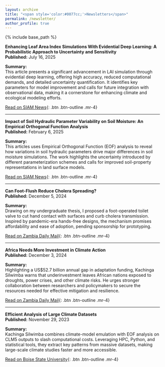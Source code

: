 ```yaml
---
layout: archive
title: "<span style='color:#0077cc;'>Newsletters</span>"
permalink: /newsletter/
author_profile: true
---
```


{% include base_path %}

**Enhancing Leaf Area Index Simulations With Evidential Deep Learning: A Probabilistic Approach to Uncertainty and Sensitivity**   
**Published:** July 16, 2025  

**Summary:**  
This article presents a significant advancement in LAI simulation through evidential deep learning, offering high accuracy, reduced computational demands, and detailed uncertainty quantification. It identifies key parameters for model improvement and calls for future integration with observational data, making it a cornerstone for enhancing climate and ecological modeling efforts. 

[Read on SIAM News](https://www.siam.org/publications/siam-news/articles/enhancing-leaf-area-index-simulations-with-evidential-deep-learning-a-probabilistic-approach-to-uncertainty-and-sensitivity/){: .btn .btn-outline .mr-4}

---  
**Impact of Soil Hydraulic Parameter Variability on Soil Moisture: An Empirical Orthogonal Function Analysis**   
**Published:** February 6, 2025  

**Summary:**  
This articles uses Empirical Orthogonal Function (EOF) analysis to reveal how variations in soil hydraulic parameters drive major differences in soil moisture simulations. The work highlights the uncertainty introduced by different parameterization schemes and calls for improved soil-property representations in land surface models.  

[Read on SIAM News](https://www.siam.org/publications/siam-news/articles/impact-of-soil-hydraulic-parameter-variability-on-soil-moisture-an-empirical-orthogonal-function-analysis){: .btn .btn-outline .mr-4}

---  
**Can Foot-Flush Reduce Cholera Spreading?**   
**Published:** December 5, 2024  

**Summary:**  
Drawing on my undergraduate thesis, I proposed a foot-operated toilet valve to cut hand contact with surfaces and curb cholera transmission. Inspired by pandemic-era hands-free designs, the mechanism promises affordability and ease of adoption, pending sponsorship for prototyping.  

[Read on Zambia Daily Mail](https://www.daily-mail.co.zm/2024/12/05/can-foot-flush-reduce-cholera-spreading/){: .btn .btn-outline .mr-4}

--- 
**Africa Needs More Investment in Climate Action**   
**Published:** December 3, 2024  

**Summary:**  
Highlighting a US$52.7 billion annual gap in adaptation funding, Kachinga Silwimba warns that underinvestment leaves African nations exposed to droughts, power crises, and other climate risks. He urges stronger collaboration between researchers and policymakers to secure the resources needed for effective mitigation and resilience.  

[Read on Zambia Daily Mail](https://www.daily-mail.co.zm/2024/12/03/africa-needs-more-investment-in-climate-action/){: .btn .btn-outline .mr-4}

---
**Efficient Analysis of Large Climate Datasets**  
**Published:** November 29, 2023  

**Summary:**  
Kachinga Silwimba combines climate-model emulation with EOF analysis on CLM5 outputs to slash computational costs. Leveraging HPC, Python, and statistical tools, they extract key patterns from massive datasets, making large-scale climate studies faster and more accessible.  

[Read on Boise State University](https://www.boisestate.edu/rcs/2023/11/29/research-highlight-efficient-analysis-of-large-climate-datasets/){: .btn .btn-outline .mr-4}
